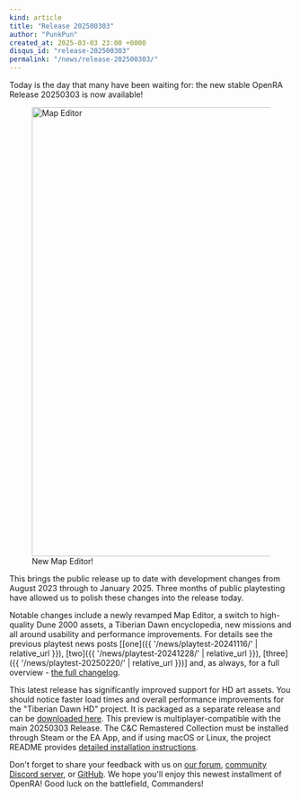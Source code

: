```yaml
---
kind: article
title: "Release 202500303"
author: "PunkPun"
created_at: 2025-03-03 23:00 +0000
disqus_id: "release-202500303"
permalink: "/news/release-202500303/"
---
```


Today is the day that many have been waiting for: the new stable OpenRA Release 20250303 is now available!

<figure>
  <img src="{{ '/images/news/20241116-map-editor.webp' | relative_url }}" style="width: 800px" alt="Map Editor" />
  <figcaption>New Map Editor!</figcaption>
</figure>

This brings the public release up to date with development changes from August 2023 through to January 2025. Three months of public playtesting have allowed us to polish these changes into the release today.

Notable changes include a newly revamped Map Editor, a switch to high-quality Dune 2000 assets, a Tiberian Dawn encyclopedia, new missions and all around usability and performance improvements. For details see the previous playtest news posts [[one]({{ '/news/playtest-20241116/' | relative_url }}), [two]({{ '/news/playtest-20241228/' | relative_url }}), [three]({{ '/news/playtest-20250220/' | relative_url }})] and, as always, for a full overview - [the full changelog](https://github.com/OpenRA/OpenRA/wiki/Changelog/f58d25d621dded0b935383fb410ca9bbb23ce6a7).

This latest release has significantly improved support for HD art assets. You should notice faster load times and overall performance improvements for the "Tiberian Dawn HD" project. It is packaged as a separate release and can be [downloaded here](https://github.com/OpenRA/TiberianDawnHD/releases/tag/release-20250303). This preview is multiplayer-compatible with the main 20250303 Release. The C&C Remastered Collection must be installed through Steam or the EA App, and if using macOS or Linux, the project README provides [detailed installation instructions](https://github.com/OpenRA/TiberianDawnHD#asset-installation).

Don't forget to share your feedback with us on [our forum](https://forum.openra.net/), [community Discord server](https://discord.openra.net), or [GitHub](https://github.com/OpenRA/OpenRA/issues). We hope you'll enjoy this newest installment of OpenRA! Good luck on the battlefield, Commanders!
